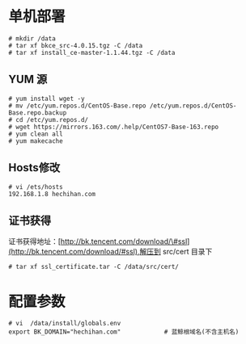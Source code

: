 # 单机部署

```
# mkdir /data
# tar xf bkce_src-4.0.15.tgz -C /data
# tar xf install_ce-master-1.1.44.tgz -C /data
```

## YUM 源

```
# yum install wget -y
# mv /etc/yum.repos.d/CentOS-Base.repo /etc/yum.repos.d/CentOS-Base.repo.backup
# cd /etc/yum.repos.d/
# wget https://mirrors.163.com/.help/CentOS7-Base-163.repo
# yum clean all
# yum makecache
```

## Hosts修改

```
# vi /ets/hosts
192.168.1.8 hechihan.com
```

## 证书获得

证书获得地址：[http://bk.tencent.com/download/\#ssl](http://bk.tencent.com/download/#ssl),解压到 src/cert 目录下

```
# tar xf ssl_certificate.tar -C /data/src/cert/
```

# 配置参数

```
# vi  /data/install/globals.env  
export BK_DOMAIN="hechihan.com"            # 蓝鲸根域名(不含主机名)
```



